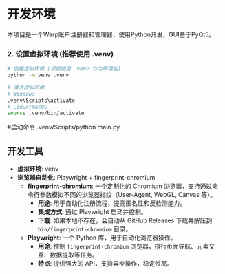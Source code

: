 # 开发环境

本项目是一个Warp账户注册器和管理器，使用Python开发，GUI基于PyQt5。
### 2. 设置虚拟环境 (推荐使用 .venv)
```bash
# 创建虚拟环境 (项目使用 .venv 作为环境名)
python -m venv .venv

# 激活虚拟环境
# Windows
.venv\Scripts\activate
# Linux/macOS
source .venv/bin/activate
```
#启动命令
.venv/Scripts/python main.py 

## 开发工具

- **虚拟环境**: venv
- **浏览器自动化**: Playwright + fingerprint-chromium
  - **fingerprint-chromium**: 一个定制化的 Chromium 浏览器，支持通过命令行参数模拟不同的浏览器指纹（User-Agent, WebGL, Canvas 等）。
    - **用途**: 用于自动化注册流程，提高匿名性和反检测能力。
    - **集成方式**: 通过 Playwright 启动并控制。
    - **下载**: 如果本地不存在，会自动从 GitHub Releases 下载并解压到 `bin/fingerprint-chromium` 目录。
  - **Playwright**: 一个 Python 库，用于自动化浏览器操作。
    - **用途**: 控制 `fingerprint-chromium` 浏览器，执行页面导航、元素交互、数据提取等任务。
    - **特点**: 提供强大的 API，支持异步操作，稳定性高。